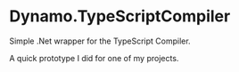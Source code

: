 Dynamo.TypeScriptCompiler
=========================

Simple .Net wrapper for the TypeScript Compiler.

A quick prototype I did for one of my projects.
